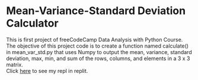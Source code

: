 # Mean-Variance-Standard Deviation Calculator

This is first project of freeCodeCamp Data Analysis with Python Course. <br>
The objective of this project code is to create a function named calculate() in mean_var_std.py that uses Numpy to output the mean, variance, standard deviation, max, min, and sum of the rows, columns, and elements in a 3 x 3 matrix. <br>
Click <a href='https://replit.com/@FarrazNouval1/fcc-demographic-data-analyzer-solution'>here</a> to see my repl in replit.
